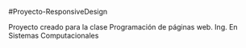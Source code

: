 #Proyecto-ResponsiveDesign

Proyecto creado para la clase Programación de páginas web.
Ing. En Sistemas Computacionales
